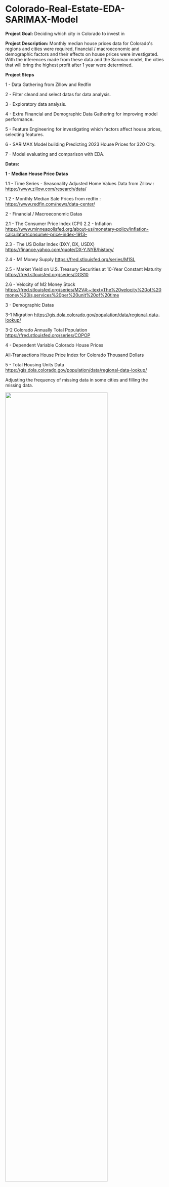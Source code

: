 # Colorado-Real-Estate-EDA-SARIMAX-Model


**Project Goal:**
Deciding which city in Colorado to invest in


**Project Description:**
Monthly median house prices data for Colorado's regions and cities were required, financial / macroeconomic and demographic factors and their effects on house prices were investigated. With the inferences made from these data and the Sarımax model, the cities that will bring the highest profit after 1 year were determined.


**Project Steps**

1 - Data Gathering from Zillow and Redfin

2 - Filter cleand and select datas for data analysis.

3 - Exploratory data analysis.

4 - Extra Financial and Demographic Data Gathering for improving model performance.

5 - Feature Engineering for investigating which factors affect house prices, selecting features.

6 - SARIMAX Model building Predicting 2023 House Prices for 320 City.

7 - Model evaluating and comparison with EDA. 

**Datas:**

****1 - Median House Price Datas****

1.1 - Time Series - Seasonality Adjusted Home Values Data from Zillow : https://www.zillow.com/research/data/

1.2 - Monthly Median Sale Prices from redfin : https://www.redfin.com/news/data-center/


2 - Financial / Macroeconomic Datas

2.1 - The Consumer Price Index (CPI)
2.2 - Inflation
https://www.minneapolisfed.org/about-us/monetary-policy/inflation-calculator/consumer-price-index-1913-

2.3 - The US Dollar Index (DXY, DX, USDX)
https://finance.yahoo.com/quote/DX-Y.NYB/history/

2.4 - M1 Money Supply
https://fred.stlouisfed.org/series/M1SL

2.5 - Market Yield on U.S. Treasury Securities at 10-Year Constant Maturity
https://fred.stlouisfed.org/series/DGS10

2.6 - Velocity of M2 Money Stock
https://fred.stlouisfed.org/series/M2V#:~:text=The%20velocity%20of%20money%20is,services%20per%20unit%20of%20time


3 - Demographic Datas

3-1 Migration
https://gis.dola.colorado.gov/population/data/regional-data-lookup/

3-2 Colorado Annually Total Population
https://fred.stlouisfed.org/series/COPOP

4 - Dependent Variable Colorado House Prices

All-Transactions House Price Index for Colorado Thousand Dollars


5 - Total Housing Units Data 
https://gis.dola.colorado.gov/population/data/regional-data-lookup/ 






<div style={{display:"flex",flexWrap:"wrap",gap:"20px", alignItems:"center", justifyContent:"center"}} >
   
   <h>Adjusting the frequency of missing data in some cities and filling the missing data.</p>
   <img src="https://user-images.githubusercontent.com/76845631/192099868-30b1d8b1-3657-491a-8b4c-a375757b85ca.png" width="80%"  />
  
   
   <h>Some of the regions yearly ROI's until 2022<p>   
   <img src="https://user-images.githubusercontent.com/76845631/192100116-edbabd9a-9942-4ba7-acfd-4c03d6508d43.png" width="80%" />
   
      
   <h>Denver Median House Price Prediction for 2023 with confidence intervals<p>      
   <img src="https://user-images.githubusercontent.com/76845631/192140262-04f3bf0c-7127-4373-8451-41bd00f96a3a.png" width="80%" />
   
      
   <h>Cities with the highest ROI<p>      
   <img src="https://user-images.githubusercontent.com/76845631/192101464-ac2a6d80-6176-439f-8a60-fbe2a41a078f.png" width="80%" />


</div>

